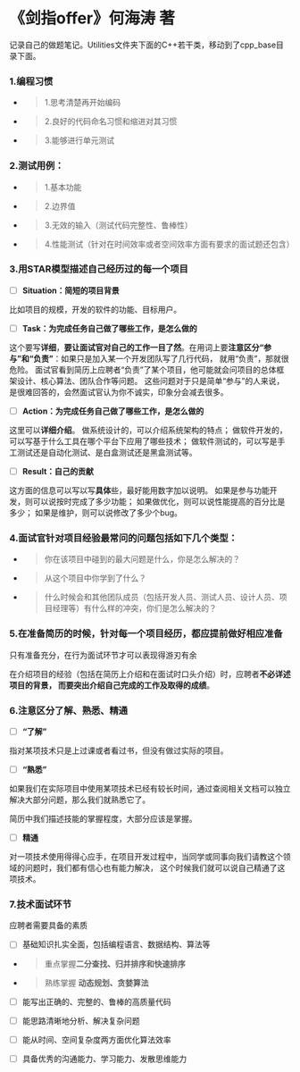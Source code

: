 
# 《剑指offer》何海涛  著

记录自己的做题笔记。Utilities文件夹下面的C++若干类，移动到了cpp_base目录下面。


### 1.编程习惯

- > 1.思考清楚再开始编码

- > 2.良好的代码命名习惯和缩进对其习惯

- >3.能够进行单元测试


### 2.测试用例：

- > 1.基本功能

- > 2.边界值

- > 3.无效的输入（测试代码完整性、鲁棒性）

- > 4.性能测试（针对在时间效率或者空间效率方面有要求的面试题还包含）


### 3.用STAR模型描述自己经历过的每一个项目

- [ ] **Situation：简短的项目背景**

 比如项目的规模，开发的软件的功能、目标用户。

- [ ] **Task：为完成任务自己做了哪些工作，是怎么做的**

 这个要写**详细**，**要让面试官对自己的工作一目了然**。在用词上要**注意区分“参与”和“负责”**：如果只是加入某一个开发团队写了几行代码，
就用“负责”，那就很危险。
面试官看到简历上应聘者“负责”了某个项目，他可能就会问项目的总体框架设计、核心算法、团队合作等问题。
这些问题对于只是简单“参与”的人来说，是很难回答的，会然面试官认为你不诚实，印象分会减去很多。

- [ ] **Action：为完成任务自己做了哪些工作，是怎么做的**

 这里可以**详细介绍**。
做系统设计的，可以介绍系统架构的特点；
做软件开发的，可以写基于什么工具在哪个平台下应用了哪些技术；
做软件测试的，可以写是手工测试还是自动化测试、是白盒测试还是黑盒测试等。

- [ ] **Result：自己的贡献**

 这方面的信息可以写以写**具体**些，最好能用数字加以说明。
如果是参与功能开发，则可以说按时完成了多少功能；
如果做优化，则可以说性能提高的百分比是多少；
如果是维护，则可以说修改了多少个bug。


### 4.面试官针对项目经验最常问的问题包括如下几个类型：

- > 你在该项目中碰到的最大问题是什么，你是怎么解决的？

- > 从这个项目中你学到了什么？

- > 什么时候会和其他团队成员（包括开发人员、测试人员、设计人员、项目经理等）有什么样的冲突，你们是怎么解决的？


### 5.在准备简历的时候，针对每一个项目经历，都应提前做好相应准备

只有准备充分，在行为面试环节才可以表现得游刃有余

在介绍项目的经验（包括在简历上介绍和在面试时口头介绍）时，应聘者**不必详述项目的背景，
而要突出介绍自己完成的工作及取得的成绩**。


### 6.注意区分**了解**、**熟悉**、**精通**

- [ ] **“了解”**


指对某项技术只是上过课或者看过书，但没有做过实际的项目。


- [ ] **“熟悉”**


如果我们在实际项目中使用某项技术已经有较长时间，通过查阅相关文档可以独立解决大部分问题，那么我们就熟悉它了。

简历中我们描述技能的掌握程度，大部分应该是掌握。


- [ ] **精通**

对一项技术使用得得心应手，在项目开发过程中，当同学或同事向我们请教这个领域的问题时，我们都有信心也有能力解决，
这个时候我们就可以说自己精通了这项技术。


### 7.技术面试环节

应聘者需要具备的素质

- [ ] 基础知识扎实全面，包括编程语言、数据结构、算法等

- > 重点掌握**二分查找、归并排序和快速排序**

- > 熟练掌握 **动态规划、贪婪算法**

- [ ] 能写出正确的、完整的、鲁棒的高质量代码

- [ ] 能思路清晰地分析、解决复杂问题

- [ ] 能从时间、空间复杂度两方面优化算法效率

- [ ] 具备优秀的沟通能力、学习能力、发散思维能力





















